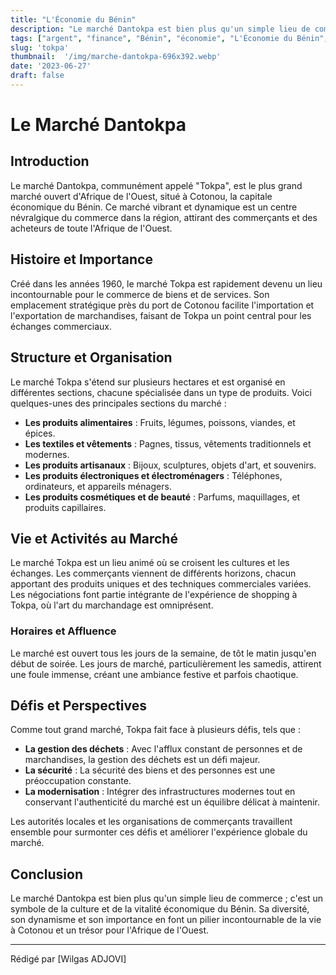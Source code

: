 ```yaml
---
title: "L'Économie du Bénin"
description: "Le marché Dantokpa est bien plus qu'un simple lieu de commerce ; c'est un symbole de la culture et de la vitalité économique du Bénin"
tags: ["argent", "finance", "Bénin", "économie", "L'Économie du Bénin", "marché", "tokpa", "dantokpa", "le plus grand marché du bénin", "commerce"]
slug: 'tokpa'
thumbnail:  '/img/marche-dantokpa-696x392.webp'
date: '2023-06-27'
draft: false
---
```

# Le Marché Dantokpa

## Introduction

Le marché Dantokpa, communément appelé "Tokpa", est le plus grand marché ouvert d'Afrique de l'Ouest, situé à Cotonou, la capitale économique du Bénin. Ce marché vibrant et dynamique est un centre névralgique du commerce dans la région, attirant des commerçants et des acheteurs de toute l'Afrique de l'Ouest.

## Histoire et Importance

Créé dans les années 1960, le marché Tokpa est rapidement devenu un lieu incontournable pour le commerce de biens et de services. Son emplacement stratégique près du port de Cotonou facilite l'importation et l'exportation de marchandises, faisant de Tokpa un point central pour les échanges commerciaux.

## Structure et Organisation

Le marché Tokpa s'étend sur plusieurs hectares et est organisé en différentes sections, chacune spécialisée dans un type de produits. Voici quelques-unes des principales sections du marché :

- **Les produits alimentaires** : Fruits, légumes, poissons, viandes, et épices.
- **Les textiles et vêtements** : Pagnes, tissus, vêtements traditionnels et modernes.
- **Les produits artisanaux** : Bijoux, sculptures, objets d'art, et souvenirs.
- **Les produits électroniques et électroménagers** : Téléphones, ordinateurs, et appareils ménagers.
- **Les produits cosmétiques et de beauté** : Parfums, maquillages, et produits capillaires.

## Vie et Activités au Marché

Le marché Tokpa est un lieu animé où se croisent les cultures et les échanges. Les commerçants viennent de différents horizons, chacun apportant des produits uniques et des techniques commerciales variées. Les négociations font partie intégrante de l'expérience de shopping à Tokpa, où l'art du marchandage est omniprésent.

### Horaires et Affluence

Le marché est ouvert tous les jours de la semaine, de tôt le matin jusqu'en début de soirée. Les jours de marché, particulièrement les samedis, attirent une foule immense, créant une ambiance festive et parfois chaotique.

## Défis et Perspectives

Comme tout grand marché, Tokpa fait face à plusieurs défis, tels que :

- **La gestion des déchets** : Avec l'afflux constant de personnes et de marchandises, la gestion des déchets est un défi majeur.
- **La sécurité** : La sécurité des biens et des personnes est une préoccupation constante.
- **La modernisation** : Intégrer des infrastructures modernes tout en conservant l'authenticité du marché est un équilibre délicat à maintenir.

Les autorités locales et les organisations de commerçants travaillent ensemble pour surmonter ces défis et améliorer l'expérience globale du marché.

## Conclusion

Le marché Dantokpa est bien plus qu'un simple lieu de commerce ; c'est un symbole de la culture et de la vitalité économique du Bénin. Sa diversité, son dynamisme et son importance en font un pilier incontournable de la vie à Cotonou et un trésor pour l'Afrique de l'Ouest.

---
Rédigé par [Wilgas ADJOVI]